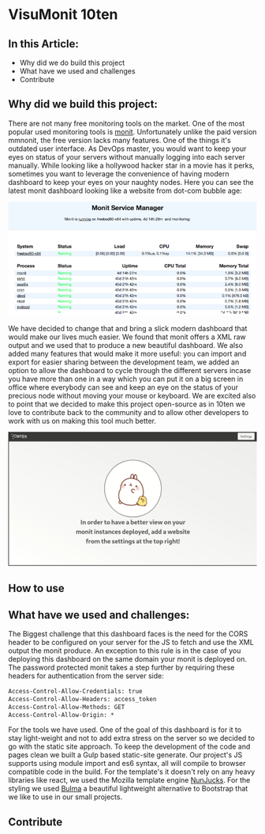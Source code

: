 # VisuMonit 10ten

## In this Article:
 - Why did we do build this project
 - What have we used and challenges
 - Contribute

## Why did we build this project:
 
There are not many free monitoring tools on the market. One of the most popular used monitoring tools is [monit](https://mmonit.com/monit/).
Unfortunately unlike the paid version mmnonit, the free version lacks many features. One of the things it's outdated user interface.
As DevOps master, you would want to keep your eyes on status of your servers without manually logging into each server manually. While looking
like a hollywood hacker star in a movie has it perks, sometimes you want to leverage the convenience of having modern dashboard to keep your eyes
on your naughty nodes. Here you can see the latest monit dashboard looking like a website from dot-com bubble age:  
  
![Screenshot showing the dashboard](./monit_original.png)  
  
We have decided to change that and bring a slick modern dashboard that would make our lives much easier. We found that monit offers a XML raw output 
and we used that to produce a new beautiful dashboard. We also added many features that would make it more useful: you can import and export for easier
sharing between the development team, we added an option to allow the dashboard to cycle through the different servers incase you have more than one in a
way which you can put it on a big screen in office where everybody can see and keep an eye on the status of your precious node without moving your mouse
or keyboard. We are excited also to point that we decided to make this project open-source as in 10ten we love to contribute back to the community and 
to allow other developers to work with us on making this tool much better.

![Screenshot showing the dashboard](./monit.gif) 

## How to use 

## What have we used and challenges:  
  
The Biggest challenge that this dashboard faces is the need for the CORS header to be configured on your server for the JS to fetch and use the XML output
the monit produce. An exception to this rule is in the case of you deploying this dashboard on the same domain your monit is deployed on. The password 
protected monit takes a step further by requiring these headers for authentication from the server side:
```
Access-Control-Allow-Credentials: true
Access-Control-Allow-Headers: access_token
Access-Control-Allow-Methods: GET
Access-Control-Allow-Origin: *
```
  
For the tools we have used. One of the goal of this dashboard is for it to stay light-weight and not to add extra stress on the server so we decided to go
with the static site approach. To keep the development of the code and pages clean we built a Gulp based static-site generate. Our project's JS supports using module
import and es6 syntax, all will compile to browser compatible code in the build. For the template's it doesn't rely on any heavy libraries like react, we 
used the Mozilla template engine [NunJucks](https://mozilla.github.io/nunjucks/). For the styling we used [Bulma](https://bulma.io/) a beautiful lightweight
alternative to Bootstrap that we like to use in our small projects.  
  
## Contribute  


